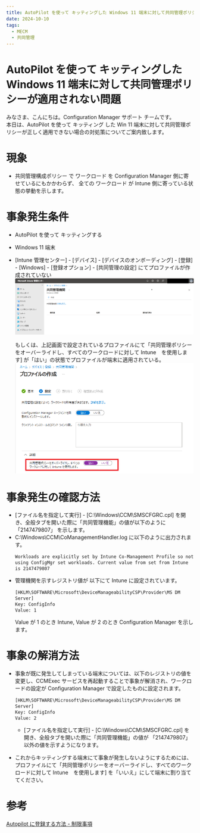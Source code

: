 ```yaml
---
title: AutoPilot を使って キッティングした Windows 11 端末に対して共同管理ポリシーが適用されない問題
date: 2024-10-10
tags:
  - MECM
  - 共同管理
---
```


# AutoPilot を使って キッティングした Windows 11 端末に対して共同管理ポリシーが適用されない問題
みなさま、こんにちは。Configuration Manager サポート チームです。  
本日は、AutoPilot を使って キッティング した Win 11 端末に対して共同管理ポリシーが正しく適用できない場合の対処策についてご案内致します。

# 現象
- 共同管理構成ポリシー で ワークロード を Configuration Manager 側に寄せているにもかかわらず、 全ての ワークロード が Intune 側に寄っている状態の挙動を示します。

# 事象発生条件
- AutoPilot を使って キッティングする
- Windows 11 端末
- [Intune 管理センター] - [デバイス] - [デバイスのオンボーディング] - [登録] - [Windows] - [登録オプション] - [共同管理の設定] にてプロファイルが作成されていない  
   ![image.png](./20241010_01/20241010_01_01.png)

  もしくは、上記画面で設定されているプロファイルにて「共同管理ポリシーをオーバーライドし、すべてのワークロードに対して Intune　を使用します] が「はい」の状態でプロファイルが端末に適用されている。  
  ![image.png](./20241010_01/20241010_01_02.png)

# 事象発生の確認方法
- [ファイル名を指定して実行] - [C:\Windows\CCM\SMSCFGRC.cpl] を開き、全般タブを開いた際に「共同管理機能」の値が以下のように 「2147479807」 を示します。
- C:\Windows\CCM\CoManagementHandler.log に以下のように出力されます。
  ```
  Workloads are explicitly set by Intune Co-Management Profile so not using ConfigMgr set workloads. Current value from set from Intune is 2147479807
  ```
- 管理機関を示すレジストリ値が 以下にて Intune に設定されています。
  ```
  [HKLM\SOFTWARE\Microsoft\DeviceManageabilityCSP\Provider\MS DM Server]
  Key: ConfigInfo
  Value: 1
  ```
  Value が 1 のとき Intune, Value が 2 のとき Configuration Manager を示します。

# 事象の解消方法
- 事象が既に発生してしまっている端末については、以下のレジストリの値を変更し、CCMExec サービスを再起動することで事象が解消され、ワークロードの設定が Configuration Manager で設定したものに設定されます。
  
  ```
  [HKLM\SOFTWARE\Microsoft\DeviceManageabilityCSP\Provider\MS DM Server]
  Key: ConfigInfo
  Value: 2
  ```

  - [ファイル名を指定して実行] - [C:\Windows\CCM\SMSCFGRC.cpl] を開き、全般タブを開いた際に「共同管理機能」の値が 「2147479807」 以外の値を示すようになります。

- これからキッティングする端末にて事象が発生しないようにするためには、プロファイルにて「共同管理ポリシーをオーバーライドし、すべてのワークロードに対して Intune　を使用します] を「いいえ」にして端末に割り当ててください。

# 参考
[Autopilot に登録する方法 - 制限事項](https://learn.microsoft.com/ja-jp/mem/configmgr/comanage/autopilot-enrollment#limitations)

